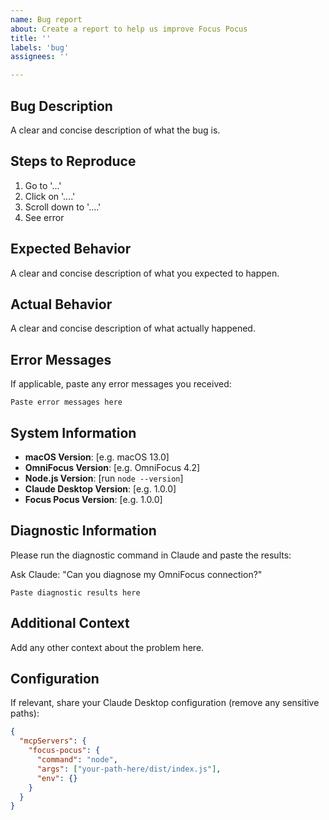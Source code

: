 ```yaml
---
name: Bug report
about: Create a report to help us improve Focus Pocus
title: ''
labels: 'bug'
assignees: ''

---
```


## Bug Description
A clear and concise description of what the bug is.

## Steps to Reproduce
1. Go to '...'
2. Click on '....'
3. Scroll down to '....'
4. See error

## Expected Behavior
A clear and concise description of what you expected to happen.

## Actual Behavior
A clear and concise description of what actually happened.

## Error Messages
If applicable, paste any error messages you received:

```
Paste error messages here
```

## System Information
- **macOS Version**: [e.g. macOS 13.0]
- **OmniFocus Version**: [e.g. OmniFocus 4.2]
- **Node.js Version**: [run `node --version`]
- **Claude Desktop Version**: [e.g. 1.0.0]
- **Focus Pocus Version**: [e.g. 1.0.0]

## Diagnostic Information
Please run the diagnostic command in Claude and paste the results:

Ask Claude: "Can you diagnose my OmniFocus connection?"

```
Paste diagnostic results here
```

## Additional Context
Add any other context about the problem here.

## Configuration
If relevant, share your Claude Desktop configuration (remove any sensitive paths):

```json
{
  "mcpServers": {
    "focus-pocus": {
      "command": "node",
      "args": ["your-path-here/dist/index.js"],
      "env": {}
    }
  }
}
```